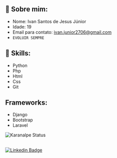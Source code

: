 ## :bust_in_silhouette: Sobre mim:
* Nome: Ivan Santos de Jesus Júnior
* Idade: 19
* Email para contato: [ivan.junior2706@gmail.com](mailto:ivan.junior2706@gmail.com)
* `EVOLUIR SEMPRE`
## :crystal_ball: Skills:
* Python
* Php
* Html
* Css
* Git
## Frameworks:
* Django
* Bootstrap
* Laravel

<p align="center">
  
![Karanalpe Status](https://github-readme-stats.vercel.app/api?username=IvansJr&show_icons=true&theme=radical)<br><br>

</p>
<p align="left">
<a href="https://www.linkedin.com/in/ivansjjunior/" target="blank"><img alt="Linkedin Badge" src="https://img.shields.io/badge/LinkedIn-0077B5?style=for-the-badge&logo=linkedin&logoColor=white"/></a>
</p>
